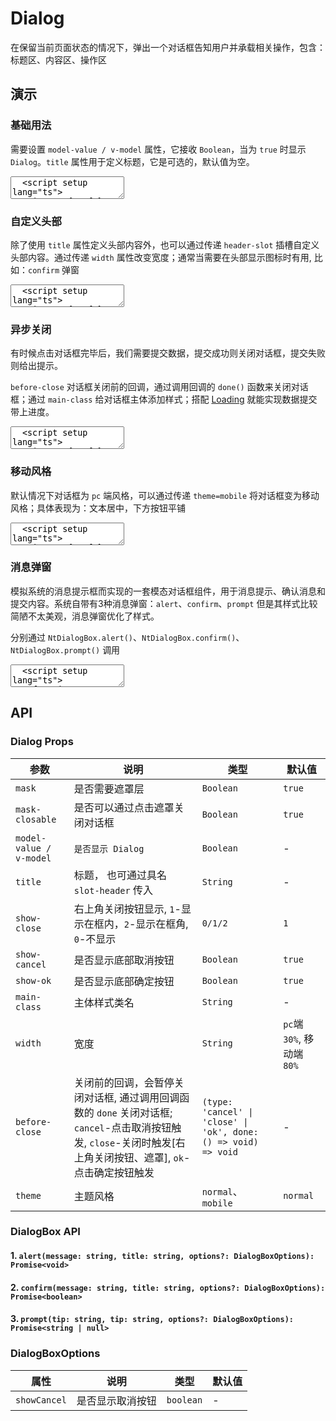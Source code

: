 # Dialog

在保留当前页面状态的情况下，弹出一个对话框告知用户并承载相关操作，包含：标题区、内容区、操作区

## 演示

<script setup lang="ts">
  import { ref } from 'vue'
  import { Dialog, AlertDialog, Button, InfoIcon, Loading, Message, DialogBox } from "../../src"

  const show = ref(false)
  const show1 = ref(false)
  const show3 = ref(false)
  const show4 = ref(false)

  function handleBeforeClose(type: 'cancel' | 'close' | 'ok', done) {
    if (type === 'ok') {
      const loading = Loading.open({
        to: '.edit-dialog',
        bar: true
      })
      // 模拟数据提交
      setTimeout(() => {
        loading.close()
        Message.success("提交成功")
        done()
      }, 2000);
    } else {
      done()
    }
  }

  function openAlert() {
    DialogBox.alert("这是 Alert Content", 'Alert Title').then((result) => {
      if (result === true) {
        Message.success("点击了确定")
      } else {
        Message.info("点击了关闭")
      }
    })
  }

  function openConfirm() {
    DialogBox.confirm("这是 Confirm Content", 'Confirm Title', { type: 'success' }).then((result) => {
      if (result === true) {
        Message.success("点击了确定")
      } else {
        Message.info("点击了关闭")
      }
    })
  }

  function openPrompt() {
    DialogBox.prompt("请输入用户名", 'Prompt Title').then((result) => {
      Message.info('用户名：' + result)
    })
  }
</script>

### 基础用法

需要设置 `model-value / v-model` 属性，它接收 `Boolean`，当为 `true` 时显示 `Dialog`。`title` 属性用于定义标题，它是可选的，默认值为空。

<ClientOnly>
  <CodePreview>
  <textarea lang="vue">
  <script setup lang="ts">
    import { ref } from 'vue';
    //-
    const show = ref(false);
  </script>
  <template>
    <lt-button type="primary" @click="show = true">显示 Dialog</lt-button>
    <!---->
    <lt-dialog v-model="show" title="Title">
      这是内容
    </lt-dialog>
  </template>
  </textarea>
  <template #preview>
    <Button type="primary" @click="show = true">显示 Dialog</Button>
    <!---->
    <Dialog v-model="show" title="Title">
      这是内容
    </Dialog>
  </template>
  </CodePreview>
</ClientOnly>

### 自定义头部

除了使用 `title` 属性定义头部内容外，也可以通过传递 `header-slot` 插槽自定义头部内容。通过传递 `width` 属性改变宽度；通常当需要在头部显示图标时有用, 比如：`confirm` 弹窗

<ClientOnly>
  <CodePreview>
  <textarea lang="vue">
  <script setup lang="ts">
    import { ref } from 'vue';
    //-
    const show = ref(false);
  </script>
  <template>
    <lt-button type="primary" @click="show1 = true">显示 Dialog</lt-button>
    <!---->
    <lt-dialog v-model="show1" width="300px">
      <template #header>
        <InfoIcon />
        <span>提示</span>
      </template>
      提示内容
    </lt-dialog>
  </template>
  </textarea>
  <template #preview>
    <Button type="primary" @click="show1 = true">显示 Dialog</Button>
    <!---->
    <Dialog v-model="show1" width="300px">
      <template #header>
        <InfoIcon />
        <span>提示</span>
      </template>
      提示内容
    </Dialog>
  </template>
  </CodePreview>
</ClientOnly>

### 异步关闭

有时候点击对话框完毕后，我们需要提交数据，提交成功则关闭对话框，提交失败则给出提示。

`before-close` 对话框关闭前的回调，通过调用回调的 `done()` 函数来关闭对话框；通过 `main-class` 给对话框主体添加样式；搭配 [Loading](/components/loading) 就能实现数据提交带上进度。

<ClientOnly>
  <CodePreview>
  <textarea lang="vue">
  <script setup lang="ts">
    import { ref } from 'vue';
    //-
    const show = ref(false);
    //-
    function handleBeforeClose(type: 'cancel' | 'close' | 'ok', done) {
      if (type === 'ok') {
        const loading = NtLoading.open({
          to: '.edit-dialog',
          bar: true
        })
        // 模拟数据提交
        setTimeout(() => {
          loading.close()
          NtMessage.success("提交成功")
          done()
        }, 2000);
      } else {
        done()
      }
    }
  </script>
  <template>
    <lt-button type="primary" @click="show3 = true">显示 Dialog</lt-button>
    <!---->
    <lt-dialog v-model="show3" title="Title" main-class="edit-dialog" :before-close="handleBeforeClose">
      这是内容
    </lt-dialog>
  </template>
  </textarea>
  <template #preview>
    <Button type="primary" @click="show3 = true">显示 Dialog</Button>
    <!---->
    <Dialog v-model="show3" title="Title" main-class="edit-dialog" :before-close="handleBeforeClose">
      这是内容
    </Dialog>
  </template>
  </CodePreview>
</ClientOnly>

### 移动风格

默认情况下对话框为 `pc` 端风格，可以通过传递 `theme=mobile` 将对话框变为移动风格；具体表现为：文本居中，下方按钮平铺

<ClientOnly>
  <CodePreview>
  <textarea lang="vue">
  <script setup lang="ts">
    import { ref } from 'vue'
    //-
    const show4 = ref(false);
  </script>
  <template>
    <lt-button type="primary" @click="show4 = true">显示 Dialog</lt-button>
    <!---->
    <lt-dialog v-model="show4" title="标题" theme="mobile" :show-close="0" align-center>
      弹窗内容
    </lt-dialog>
  </template>
  </textarea>
  <template #preview>
    <Button type="primary" @click="show4 = true">显示 Dialog</Button>
    <!---->
    <Dialog v-model="show4" title="标题" theme="mobile" :show-close="0" align-center>
      弹窗内容
    </Dialog>
  </template>
  </CodePreview>
</ClientOnly>

### 消息弹窗

模拟系统的消息提示框而实现的一套模态对话框组件，用于消息提示、确认消息和提交内容。系统自带有3种消息弹窗：`alert`、`confirm`、`prompt` 但是其样式比较简陋不太美观，消息弹窗优化了样式。

分别通过 `NtDialogBox.alert()`、`NtDialogBox.confirm()`、`NtDialogBox.prompt()` 调用

<ClientOnly>
  <CodePreview>
  <textarea lang="vue">
  <script setup lang="ts">
    function openAlert() {
      NtDialogBox.alert("这是 Alert Content", 'Alert Title').then((result) => {
        if (result === true) {
          NtMessage.success("点击了确定")
        } else {
          NtMessage.info("点击了关闭")
        }
      })
    }
    //-
    function openConfirm() {
      NtDialogBox.confirm("这是 Confirm Content", 'Confirm Title', { type: 'success' }).then((result) => {
        if (result === true) {
          NtMessage.success("点击了确定")
        } else {
          NtMessage.info("点击了关闭")
        }
      })
    }
    //-
    function openPrompt() {
      NtDialogBox.prompt("请输入用户名", 'Prompt Title').then((result) => {
        NtMessage.info('用户名：' + result)
      })
    }
  </script>
  <template>
    <lt-button @click="openAlert">alert</lt-button>
    <lt-button @click="openConfirm">confirm</lt-button>
    <lt-button @click="openPrompt">prompt</lt-button>
  </template>
  </textarea>
  <template #preview>
    <Button @click="openAlert">alert</Button>
    <Button @click="openConfirm">confirm</Button>
    <Button @click="openPrompt">prompt</Button>
  </template>
  </CodePreview>
</ClientOnly>

## API

### Dialog Props

<!-- prettier-ignore -->
| 参数 | 说明 | 类型 | 默认值 |
| --- | --- | --- | --- |
| `mask` | 是否需要遮罩层 | `Boolean` | `true` |
| `mask-closable` | 是否可以通过点击遮罩关闭对话框 | `Boolean` | `true` |
| `model-value / v-model` | `是否显示 Dialog` | `Boolean` | - |
| `title` | 标题， 也可通过具名 `slot-header` 传入 | `String` | - |
| `show-close` | 右上角关闭按钮显示, `1`-显示在框内，`2`-显示在框角, `0`-不显示 | `0/1/2` | `1` |
| `show-cancel` | 是否显示底部取消按钮 | `Boolean` | `true` |
| `show-ok` | 是否显示底部确定按钮 | `Boolean` | `true` |
| `main-class` | 主体样式类名 | `String` | - |
| `width` | 宽度 | `String` | `pc`端`30%`, 移动端 `80%` |
| `before-close` | 关闭前的回调，会暂停关闭对话框, 通过调用回调函数的 `done` 关闭对话框; `cancel`-点击取消按钮触发, `close`-关闭时触发[右上角关闭按钮、遮罩], `ok`-点击确定按钮触发 | `(type: 'cancel' \| 'close' \| 'ok', done: () => void) => void` | - |
| `theme` | 主题风格 | `normal`、`mobile` | `normal` |

### DialogBox API

#### 1. `alert(message: string, title: string, options?: DialogBoxOptions): Promise<void>`

#### 2. `confirm(message: string, title: string, options?: DialogBoxOptions): Promise<boolean>`

#### 3. `prompt(tip: string, tip: string, options?: DialogBoxOptions): Promise<string | null>`

### DialogBoxOptions

<!-- prettier-ignore -->
| 属性 | 说明 | 类型 | 默认值 |
| --- | --- | --- | --- |
| `showCancel` | 是否显示取消按钮 | `boolean` | - |
